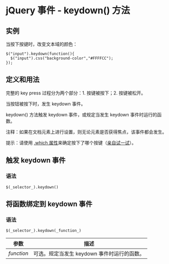 # jQuery 事件 - keydown() 方法



## 实例

当按下按键时，改变文本域的颜色：

```
$("input").keydown(function(){
  $("input").css("background-color","#FFFFCC");
});

```

## 定义和用法

完整的 key press 过程分为两个部分：1\. 按键被按下；2\. 按键被松开。

当按钮被按下时，发生 keydown 事件。

keydown() 方法触发 keydown 事件，或规定当发生 keydown 事件时运行的函数。

注释：如果在文档元素上进行设置，则无论元素是否获得焦点，该事件都会发生。

提示：请使用 [.which 属性](/jquery/event_which.asp "jQuery 事件 - which 属性")来确定按下了哪个按键（[亲自试一试](/tiy/t.asp?f=jquery_event_which)）。

## 触发 keydown 事件

### 语法

```
$(_selector_).keydown()
```

## 将函数绑定到 keydown 事件

### 语法

```
$(_selector_).keydown(_function_)
```

| 参数 | 描述 |
| --- | --- |
| _function_ | 可选。规定当发生 keydown 事件时运行的函数。 |



